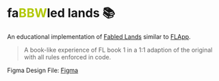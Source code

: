 # fa<span style="color:#b1c800">BBW</span>led lands 📚

An educational implementation of [Fabled Lands](https://en.wikipedia.org/wiki/Fabled_Lands) similar to [FLApp](https://flapp.sourceforge.net/).

> A book-like experience of FL book 1 in a 1:1 adaption of the original with all rules enforced in code.

Figma Design File: [Figma](https://www.figma.com/file/jXCzZKVkzUjNZaq63DteO7/Scheissland-25?type=design&node-id=0%3A1&mode=design&t=XraGohISrPE6SXTO-1)

